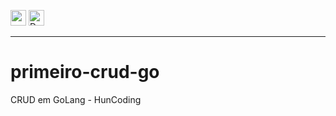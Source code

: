 <!-- 
    icons by: https://simpleicons.org
-->
[<img src="./docs/assets/images/icons/go.svg" width="25px" height="25px" alt="go" title="Go">](https://go.dev/)  [<img src="./docs/assets/images/icons/docker.svg" width="25px" height="25px" alt="Docker Logo" title="Docker">](https://www.docker.com/) 



---

# primeiro-crud-go
CRUD em GoLang - HunCoding
